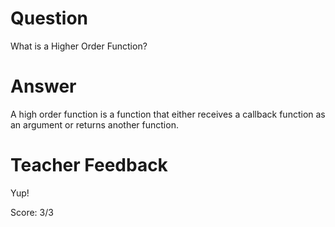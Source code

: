 # Question
What is a Higher Order Function?

# Answer
A high order function is a function that either receives a callback function as an argument or returns another function.

# Teacher Feedback

Yup!

Score: 3/3